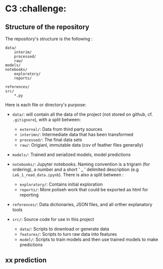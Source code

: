 # C3 :challenge:



## Structure of the repository

The repository's structure is the following :

```
data/
    interim/
    processed/
    raw/
models/
notebooks/
    exploratory/
    reports/

references/
src/
    *.py
```

Here is each file or directory's purpose:
* `data/`: will contain all the data of the project (not stored on github, cf. `.gitignore`), with a split between:
  * `external/`: Data from third party sources
  * `interimn/`: Intermediate data that has been transformed
  * `processed/`: The final data sets
  * `raw/`: Origianl, immutable data (csv of feather files generally)
* `models/`: Trained and serialized models, model predictions
* `notebooks/`: Jupyter notebooks. Naming convention is a trigram (for ordering), a number and a short ' _ '  delimited description (e.g `LeG_1_read_data.ipynb`). There is also a split between :
  * `exploratory/`: Contains initial exploration
  * `reports/`: More poliseh work that could be exported as html for reporting

* `references/`: Data dictionaries, JSON files, and all orther explanatory tools
* `src/`: Source code for use in this project
  * `data/`: Scripts to download or generate data
  * `features/`: Scripts to turn raw data into features
  * `model/`: Scripts to train models and then use trained models to make predictions

## xx prediction

